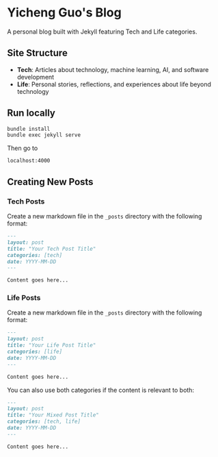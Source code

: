 # Yicheng Guo's Blog

A personal blog built with Jekyll featuring Tech and Life categories.

## Site Structure

- **Tech**: Articles about technology, machine learning, AI, and software development
- **Life**: Personal stories, reflections, and experiences about life beyond technology

## Run locally

```bash
bundle install
bundle exec jekyll serve
```

Then go to

```
localhost:4000
```

## Creating New Posts

### Tech Posts

Create a new markdown file in the `_posts` directory with the following format:

```markdown
---
layout: post
title: "Your Tech Post Title"
categories: [tech]
date: YYYY-MM-DD
---

Content goes here...
```

### Life Posts

Create a new markdown file in the `_posts` directory with the following format:

```markdown
---
layout: post
title: "Your Life Post Title"
categories: [life]
date: YYYY-MM-DD
---

Content goes here...
```

You can also use both categories if the content is relevant to both:

```markdown
---
layout: post
title: "Your Mixed Post Title"
categories: [tech, life]
date: YYYY-MM-DD
---

Content goes here...
```